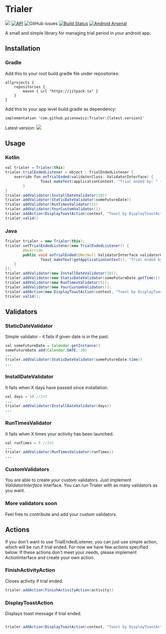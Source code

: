 # Trialer

[![](https://jitpack.io/v/pzienowicz/Trialer.svg)](https://jitpack.io/#pzienowicz/Trialer)
[![API](https://img.shields.io/badge/API-14%2B-brightgreen.svg?style=flat)](https://android-arsenal.com/api?level=14) 
![GitHub issues](https://img.shields.io/github/issues/pzienowicz/Trialer.svg?style=flat-square)
[![Build Status](https://travis-ci.org/pzienowicz/Trialer.svg?branch=master)](https://travis-ci.org/pzienowicz/Trialer)
[![Android Arsenal](https://img.shields.io/badge/Android%20Arsenal-Trialer-brightgreen.svg?style=flat)](https://android-arsenal.com/details/1/7567)


A small and simple library for managing trial period in your android app.

Installation
------------

### Gradle
Add this to your root build.gradle file under repositories:
```
allprojects {
	repositories {
		maven { url "https://jitpack.io" }
	}
}
```
Add this to your app level build.gradle as dependency:

    implementation 'com.github.pzienowicz:Trialer:{latest.version}'
Latest version: ![](https://jitpack.io/v/pzienowicz/Trialer.svg)

## Usage

### Kotlin
```java
val trialer = Trialer(this)
trialer.trialEndedListener = object : TrialEndedListener {
	override fun onTrialEnded(validatorClass: ValidatorInterface) {
                Toast.makeText(applicationContext, "Trial ended by: " + validatorClass::class.java.simpleName  , Toast.LENGTH_LONG).show()
        }
}
trialer.addValidator(InstallDateValidator(10))
trialer.addValidator(StaticDateValidator(someFutureDate))
trialer.addValidator(RunTimesValidator(5))
trialer.addValidator(YourCustomValidator())
trialer.addAction(DisplayToastAction(context, "Toast by DisplayToastAction"))
trialer.valid()
```


### Java
```java
Trialer trialer = new Trialer(this);
trialer.setTrialEndedListener(new TrialEndedListener() {
        @Override
        public void onTrialEnded(@NotNull ValidatorInterface validatorClass) {
                Toast.makeText(getApplicationContext(), "Trial ended by: " + validatorClass.getClass().getSimpleName()  , Toast.LENGTH_LONG).show()
	}
});
trialer.addValidator(new InstallDateValidator(10));
trialer.addValidator(new StaticDateValidator(someFutureDate.getTime()));
trialer.addValidator(new RunTimesValidator(5));
trialer.addValidator(new YourCustomValidator());
trialer.addAction(new DisplayToastAction(context, "Toast by DisplayToastAction"))
trialer.valid();
```

## Validators

### StaticDateValidator
Simple validator - it fails if given date is in the past.
```java
val someFutureDate = Calendar.getInstance()
someFutureDate.add(Calendar.DATE, 30)
...
trialer.addValidator(StaticDateValidator(someFutureDate.time))
...
```

### InstallDateValidator
It fails when X days have passed since installation.
```java
val days = 10 //Int
...
trialer.addValidator(InstallDateValidator(days))
...
```

### RunTimesValidator
It fails when X times your activity has been launched.
```java
val runTimes = 5 //Int
...
trialer.addValidator(RunTimesValidator(runTimes))
...
```

### CustomValidators
You are able to create your custom validators. Just implement *ValidatorInterface* interface. You can run Trialer with as many validators as you want.

### More validators soon
Feel free to contribute and add your custom validators.


## Actions

If you don't want to use TrialEndedListener, you can just use simple action, which will be run if trial ended.
For now we have few actions specified below. If these actions don't meet your needs, please implement ActionInterface and create your own action.

### FinishActivityAction
Closes activity if trial ended.
```java
trialer.addAction(FinishActivityAction(activity))
```

### DisplayToastAction
Displays toast message if trial ended.
```java

trialer.addAction(DisplayToastAction(context, "Toast by DisplayToastAction"))
```
